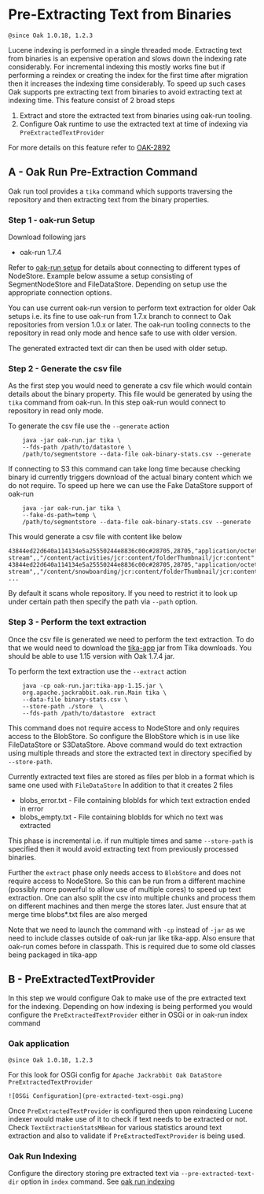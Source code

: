 <!--
   Licensed to the Apache Software Foundation (ASF) under one or more
   contributor license agreements.  See the NOTICE file distributed with
   this work for additional information regarding copyright ownership.
   The ASF licenses this file to You under the Apache License, Version 2.0
   (the "License"); you may not use this file except in compliance with
   the License.  You may obtain a copy of the License at

       http://www.apache.org/licenses/LICENSE-2.0

   Unless required by applicable law or agreed to in writing, software
   distributed under the License is distributed on an "AS IS" BASIS,
   WITHOUT WARRANTIES OR CONDITIONS OF ANY KIND, either express or implied.
   See the License for the specific language governing permissions and
   limitations under the License.
  -->
# Pre-Extracting Text from Binaries

`@since Oak 1.0.18, 1.2.3`

Lucene indexing is performed in a single threaded mode. 
Extracting text from binaries is an expensive operation and slows down the indexing rate considerably.
For incremental indexing this mostly works fine but if performing a reindex or creating the index for the first time after 
migration then it increases the indexing time considerably. 
To speed up such cases Oak supports pre extracting text from binaries to avoid extracting text at indexing time. 
This feature consist of 2 broad steps 

1. Extract and store the extracted text from binaries using oak-run tooling.
2. Configure Oak runtime to use the extracted text at time of indexing via `PreExtractedTextProvider`

For more details on this feature refer to [OAK-2892][OAK-2892]

## A - Oak Run Pre-Extraction Command

Oak run tool provides a `tika` command which supports traversing the repository and then extracting text from the 
binary properties. 

### Step 1 - oak-run Setup

Download following jars

* oak-run 1.7.4 

Refer to [oak-run setup](../features/oak-run-nodestore-connection-options.html) for details about connecting to different 
types of NodeStore. Example below assume a setup consisting of SegmentNodeStore and FileDataStore. Depending on setup
use the appropriate connection options.

You can use current oak-run version to perform text extraction for older Oak setups i.e. its fine to use oak-run
from 1.7.x branch to connect to Oak repositories from version 1.0.x or later. The oak-run tooling connects to the 
repository in read only mode and hence safe to use with older version.

The generated extracted text dir can then be used with older setup.

### Step 2 - Generate the csv file

As the first step you would need to generate a csv file which would contain details about the binary property.
This file would be generated by using the `tika` command from oak-run. In this step oak-run would connect to 
repository in read only mode. 

To generate the csv file use the `--generate` action

        java -jar oak-run.jar tika \
        --fds-path /path/to/datastore \
        /path/to/segmentstore --data-file oak-binary-stats.csv --generate

If connecting to S3 this command can take long time because checking binary id currently triggers download of the 
actual binary content which we do not require. To speed up here we can use the Fake DataStore support of oak-run

        java -jar oak-run.jar tika \
        --fake-ds-path=temp \
        /path/to/segmentstore --data-file oak-binary-stats.csv --generate
        
This would generate a csv file with content like below

```
43844ed22d640a114134e5a25550244e8836c00c#28705,28705,"application/octet-stream",,"/content/activities/jcr:content/folderThumbnail/jcr:content"
43844ed22d640a114134e5a25550244e8836c00c#28705,28705,"application/octet-stream",,"/content/snowboarding/jcr:content/folderThumbnail/jcr:content"
...
```

By default it scans whole repository. If you need to restrict it to look up under certain path then specify the path via 
`--path` option.

### Step 3 - Perform the text extraction

Once the csv file is generated we need to perform the text extraction. To do that we would need to download the 
[tika-app](https://tika.apache.org/download.html) jar from Tika downloads. You should be able to use 1.15 version
with Oak 1.7.4 jar.

To perform the text extraction use the `--extract` action

        java -cp oak-run.jar:tika-app-1.15.jar \
        org.apache.jackrabbit.oak.run.Main tika \
        --data-file binary-stats.csv \
        --store-path ./store  \
        --fds-path /path/to/datastore  extract
        
This command does not require access to NodeStore and only requires access to the BlobStore. So configure
the BlobStore which is in use like FileDataStore or S3DataStore. Above command would do text extraction
using multiple threads and store the extracted text in directory specified by `--store-path`. 

Currently extracted text files are stored as files per blob in a format which is same one used with `FileDataStore`
In addition to that it creates 2 files

* blobs_error.txt - File containing blobIds for which text extraction ended in error
* blobs_empty.txt - File containing blobIds for which no text was extracted

This phase is incremental i.e. if run multiple times and same `--store-path` is specified then it would avoid
extracting text from previously processed binaries.

Further the `extract` phase only needs access to `BlobStore` and does not require access to NodeStore. So this 
can be run from a different machine (possibly more powerful to allow use of multiple cores) to speed up text 
extraction. One can also split the csv into multiple chunks and process them on different machines and then merge the 
stores later. Just ensure that at merge time blobs*.txt files are also merged

Note that we need to launch the command with `-cp` instead of `-jar` as we need to include classes outside of oak-run jar 
like tika-app. Also ensure that oak-run comes before in classpath. This is required due to some old classes being packaged 
in tika-app 

## B - PreExtractedTextProvider

In this step we would configure Oak to make use of the pre extracted text for the indexing. Depending on how 
indexing is being performed you would configure the `PreExtractedTextProvider` either in OSGi or in oak-run index command

### Oak application

`@since Oak 1.0.18, 1.2.3`

For this look for OSGi config for `Apache Jackrabbit Oak DataStore PreExtractedTextProvider`
        
    ![OSGi Configuration](pre-extracted-text-osgi.png)   
   
Once `PreExtractedTextProvider` is configured then upon reindexing Lucene
indexer would make use of it to check if text needs to be extracted or not. Check
`TextExtractionStatsMBean` for various statistics around text extraction and also
to validate if `PreExtractedTextProvider` is being used.

### Oak Run Indexing

Configure the directory storing pre extracted text via `--pre-extracted-text-dir` option in `index` command.
See [oak run indexing](oak-run-indexing.html)


[oak-run-1.7.1]: https://repo1.maven.org/maven2/org/apache/jackrabbit/oak-run/1.7.1/oak-run-1.7.1.jar
[OAK-2892]: https://issues.apache.org/jira/browse/OAK-2892
